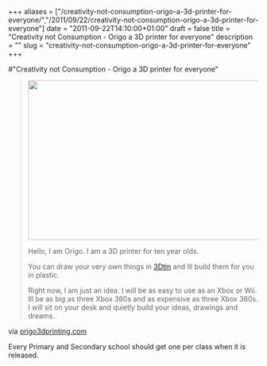 +++
aliases = ["/creativity-not-consumption-origo-a-3d-printer-for-everyone/","/2011/09/22/creativity-not-consumption-origo-a-3d-printer-for-everyone"]
date = "2011-09-22T14:10:00+01:00"
draft = false
title = "Creativity not Consumption - Origo a 3D printer for everyone"
description = ""
slug = "creativity-not-consumption-origo-a-3d-printer-for-everyone"
+++

#"Creativity not Consumption - Origo a 3D printer for everyone"


 <div class="posterous_bookmarklet_entry">
 <blockquote class="posterous_long_quote"><p><a href="http://www.origo3dprinting.com/wp-content/uploads/2011/08/Origo-3D-printer-quarter-view-renderingjpg.jpg"><img title="Origo 3D printer quarter view renderingjpg" src="http://www.origo3dprinting.com/wp-content/uploads/2011/08/500x321xOrigo-3D-printer-quarter-view-renderingjpg.jpg.pagespeed.ic.p8tXYiSp-Q.jpg" height="321" alt="" width="500" /></a></p>
<p>Hello, I am Origo. I am a 3D printer for ten year olds.</p>
<p>You can draw your very own things in <a href="http://www.3dtin.com/">3Dtin</a> and Ill build them for you in plastic.</p>
<p>Right now, I am just an idea. I will be as easy to use as an Xbox or Wii. Ill be as big as three Xbox 360s and as expensive as three Xbox 360s. I will sit on your desk and quietly build your ideas, drawings and dreams.</p></blockquote>

<div class="posterous_quote_citation">via <a href="http://www.origo3dprinting.com/what-is-origo/">origo3dprinting.com</a></div>
 <p>Every Primary and Secondary school should get one per class when it is released.</p></div>
 